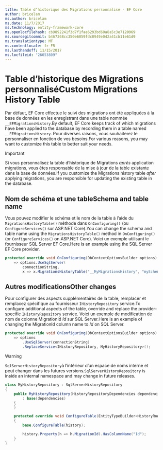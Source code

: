 ```yaml
---
title: Table d’historique des Migrations personnalisé - EF Core
author: bricelam
ms.author: bricelam
ms.date: 11/7/2017
ms.technology: entity-framework-core
ms.openlocfilehash: cb9892241f3d7f1fae6293bd60a8a5c3e7120969
ms.sourcegitcommit: b467368cc350e6059fdc0949e042a41cb11e61d9
ms.translationtype: MT
ms.contentlocale: fr-FR
ms.lasthandoff: 11/15/2017
ms.locfileid: "26053809"
---
```

<a name="custom-migrations-history-table"></a><span data-ttu-id="f0c06-102">Table d’historique des Migrations personnalisé</span><span class="sxs-lookup"><span data-stu-id="f0c06-102">Custom Migrations History Table</span></span>
===============================
<span data-ttu-id="f0c06-103">Par défaut, EF Core effectue le suivi des migrations ont été appliquées à la base de données en les enregistrant dans une table nommée `__EFMigrationsHistory`.</span><span class="sxs-lookup"><span data-stu-id="f0c06-103">By default, EF Core keeps track of which migrations have been applied to the database by recording them in a table named `__EFMigrationsHistory`.</span></span> <span data-ttu-id="f0c06-104">Pour diverses raisons, vous souhaiterez le personnaliser en fonction de vos besoins.</span><span class="sxs-lookup"><span data-stu-id="f0c06-104">For various reasons, you may want to customize this table to better suit your needs.</span></span>

> [!IMPORTANT]
> <span data-ttu-id="f0c06-105">Si vous personnalisez la table d’historique de Migrations *après* application migrations, vous êtes responsable de la mise à jour de la table existante dans la base de données.</span><span class="sxs-lookup"><span data-stu-id="f0c06-105">If you customize the Migrations history table *after* applying migrations, you are responsible for updating the existing table in the database.</span></span>

<a name="schema-and-table-name"></a><span data-ttu-id="f0c06-106">Nom de schéma et une table</span><span class="sxs-lookup"><span data-stu-id="f0c06-106">Schema and table name</span></span>
----------------------
<span data-ttu-id="f0c06-107">Vous pouvez modifier le schéma et le nom de la table à l’aide du `MigrationsHistoryTable()` méthode dans `OnConfiguring()` (ou `ConfigureServices()` sur ASP.NET Core).</span><span class="sxs-lookup"><span data-stu-id="f0c06-107">You can change the schema and table name using the `MigrationsHistoryTable()` method in `OnConfiguring()` (or `ConfigureServices()` on ASP.NET Core).</span></span> <span data-ttu-id="f0c06-108">Voici un exemple utilisant le fournisseur SQL Server EF Core.</span><span class="sxs-lookup"><span data-stu-id="f0c06-108">Here is an example using the SQL Server EF Core provider.</span></span>

``` csharp
protected override void OnConfiguring(DbContextOptionsBuilder options)
    => options.UseSqlServer(
        connectionString,
        x => x.MigrationsHistoryTable("__MyMigrationsHistory", "mySchema"));
```

<a name="other-changes"></a><span data-ttu-id="f0c06-109">Autres modifications</span><span class="sxs-lookup"><span data-stu-id="f0c06-109">Other changes</span></span>
-------------
<span data-ttu-id="f0c06-110">Pour configurer des aspects supplémentaires de la table, remplacer et remplacez spécifique au fournisseur `IHistoryRepository` service.</span><span class="sxs-lookup"><span data-stu-id="f0c06-110">To configure additional aspects of the table, override and replace the provider-specific `IHistoryRepository` service.</span></span> <span data-ttu-id="f0c06-111">Voici un exemple de modification de nom de colonne MigrationId *Id* sur SQL Server.</span><span class="sxs-lookup"><span data-stu-id="f0c06-111">Here is an example of changing the MigrationId column name to *Id* on SQL Server.</span></span>

``` csharp
protected override void OnConfiguring(DbContextOptionsBuilder options)
    => options
        .UseSqlServer(connectionString)
        .ReplaceService<IHistoryRepository, MyHistoryRepository>();
```

> [!WARNING]
> <span data-ttu-id="f0c06-112">`SqlServerHistoryRepository`à l’intérieur d’un espace de noms interne et peut changer dans les futures versions.</span><span class="sxs-lookup"><span data-stu-id="f0c06-112">`SqlServerHistoryRepository` is inside an internal namespace and may change in future releases.</span></span>

``` csharp
class MyHistoryRepository : SqlServerHistoryRepository
{
    public MyHistoryRepository(HistoryRepositoryDependencies dependencies)
        : base(dependencies)
    {
    }

    protected override void ConfigureTable(EntityTypeBuilder<HistoryRow> history)
    {
        base.ConfigureTable(history);

        history.Property(h => h.MigrationId).HasColumnName("Id");
    }
}
```
